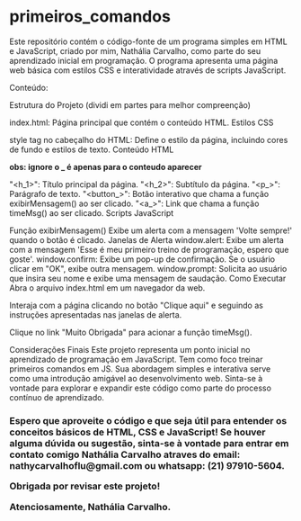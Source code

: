 # primeiros_comandos

Este repositório contém o código-fonte de um programa simples em HTML e JavaScript, criado por mim, Nathália Carvalho, como parte do seu aprendizado inicial em programação. O programa apresenta uma página web básica com estilos CSS e interatividade através de scripts JavaScript.

Conteúdo:

Estrutura do Projeto (dividi em partes para melhor compreenção)

index.html: Página principal que contém o conteúdo HTML.
Estilos CSS

style tag no cabeçalho do HTML: Define o estilo da página, incluindo cores de fundo e estilos de texto.
Conteúdo HTML

<b>obs: ignore o _ é apenas para o conteudo aparecer </b>

"<h_1>": Título principal da página.
"<h_2>": Subtítulo da página.
"<p_>": Parágrafo de texto.
"<button_>": Botão interativo que chama a função exibirMensagem() ao ser clicado.
"<a_>": Link que chama a função timeMsg() ao ser clicado.
Scripts JavaScript

Função exibirMensagem()
Exibe um alerta com a mensagem 'Volte sempre!' quando o botão é clicado.
Janelas de Alerta
window.alert: Exibe um alerta com a mensagem 'Esse é meu primeiro treino de programação, espero que goste'.
window.confirm: Exibe um pop-up de confirmação. Se o usuário clicar em "OK", exibe outra mensagem.
window.prompt: Solicita ao usuário que insira seu nome e exibe uma mensagem de saudação.
Como Executar
Abra o arquivo index.html em um navegador da web.

Interaja com a página clicando no botão "Clique aqui" e seguindo as instruções apresentadas nas janelas de alerta.

Clique no link "Muito Obrigada" para acionar a função timeMsg().

Considerações Finais
Este projeto representa um ponto inicial no aprendizado de programação em JavaScript. Tem como foco treinar primeiros comandos em JS. Sua abordagem simples e interativa serve como uma introdução amigável ao desenvolvimento web. Sinta-se à vontade para explorar e expandir este código como parte do processo contínuo de aprendizado.

<h3>Espero que aproveite o código e que seja útil para entender os conceitos básicos de HTML, CSS e JavaScript! Se houver alguma dúvida ou sugestão, sinta-se à vontade para entrar em contato comigo Nathália Carvalho atraves do email: nathycarvalhoflu@gmail.com ou whatsapp: (21) 97910-5604.

Obrigada por revisar este projeto!

Atenciosamente,
Nathália Carvalho.
